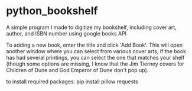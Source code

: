 # python_bookshelf
A simple program I made to digitize my bookshelf, including cover art, author, and ISBN number using google books API

To adding a new book, enter the title and click 'Add Book'. This will open another window where you can select from various cover arts, if the book has had several printings, you can select the one that matches your shelf (though some options are missing, I know that the Jim Tierney covers for Children of Dune and God Emperor of Dune don't pop up). 

to install required packages: pip install pillow requests
